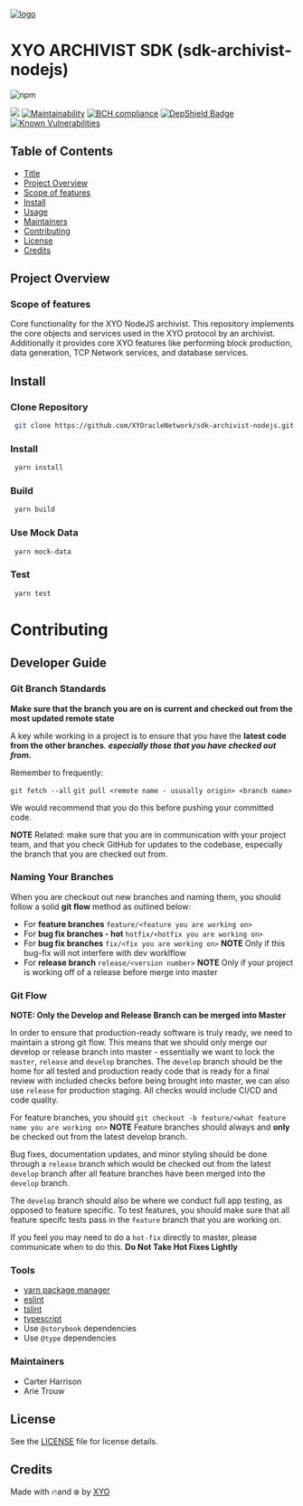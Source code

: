 [logo]: https://cdn.xy.company/img/brand/XYO_full_colored.png

[![logo]](https://xyo.network)

# XYO ARCHIVIST SDK (sdk-archivist-nodejs)

![npm](https://img.shields.io/npm/v/@xyo-network/sdk-archivist-nodejs.svg?style=plastic)
 
![](https://github.com/XYOracleNetwork/app-xyo-nodejs/workflows/Build/badge.svg) [![Maintainability](https://api.codeclimate.com/v1/badges/f3dd4f4d35e1bd9eeabc/maintainability)](https://codeclimate.com/github/XYOracleNetwork/sdk-archivist-nodejs/maintainability) [![BCH compliance](https://bettercodehub.com/edge/badge/XYOracleNetwork/sdk-archivist-nodejs?branch=master)](https://bettercodehub.com/results/XYOracleNetwork/sdk-archivist-nodejs) [![DepShield Badge](https://depshield.sonatype.org/badges/XYOracleNetwork/sdk-archivist-nodejs/depshield.svg)](https://depshield.github.io)  [![Known Vulnerabilities](https://snyk.io/test/github/XYOracleNetwork/sdk-archivist-nodejs/badge.svg)](https://snyk.io/test/github/XYOracleNetwork/sdk-archivist-nodejs)

## Table of Contents

- [Title](#xyo-archivist-sdk)
- [Project Overview](#project-overview)
- [Scope of features](#scope-of-features)
- [Install](#install)
- [Usage](#usage)
- [Maintainers](#maintainers)
- [Contributing](#contributing)
- [License](#license)
- [Credits](#credits)


## Project Overview

### Scope of features
Core functionality for the XYO NodeJS archivist. This repository implements the core objects and services used in the XYO protocol by an archivist. Additionally it provides core XYO features like performing block production, data generation, TCP Network services, and database services.

## Install 

### Clone Repository

```sh
 git clone https://github.com/XYOracleNetwork/sdk-archivist-nodejs.git
```

### Install

```sh
 yarn install
```

### Build

```sh
 yarn build
```

### Use Mock Data

```sh
 yarn mock-data
```

### Test

```sh
 yarn test
```

#

# Contributing

## Developer Guide

### Git Branch Standards

**Make sure that the branch you are on is current and checked out from the most updated remote state**

A key while working in a project is to ensure that you have the **latest code from the other branches**. ***especially those that you have checked out from.*** 

Remember to frequently: 

`git fetch --all`
`git pull <remote name - ususally origin> <branch name>`

We would recommend that you do this before pushing your committed code. 

**NOTE** Related: make sure that you are in communication with your project team, and that you check GitHub for updates to the codebase, especially the branch that you are checked out from. 

### Naming Your Branches

When you are checkout out new branches and naming them, you should follow a solid **git flow** method as outlined below: 
- For **feature branches** `feature/<feature you are working on>`
- For **bug fix branches - hot** `hotfix/<hotfix you are working on>`
- For **bug fix branches** `fix/<fix you are working on>` **NOTE** Only if this bug-fix will not interfere with dev worklflow
- For **release branch** `release/<version number>` **NOTE** Only if your project is working off of a release before merge into master

### Git Flow

**NOTE: Only the Develop and Release Branch can be merged into Master**

In order to ensure that production-ready software is truly ready, we need to maintain a strong git flow. This means that we should only merge our develop or release branch into master - essentially we want to lock the `master`, `release` and `develop` branches. The `develop` branch should be the home for all tested and production ready code that is ready for a final review with included checks before being brought into master, we can also use `release` for production staging. All checks would include CI/CD and code quality. 

For feature branches, you should `git checkout -b feature/<what feature name you are working on>`
**NOTE** Feature branches should always and **only** be checked out from the latest develop branch. 

Bug fixes, documentation updates, and minor styling should be done through a `release` branch which would be checked out from the latest `develop` branch after all feature branches have been merged into the `develop` branch.

The `develop` branch should also be where we conduct full app testing, as opposed to feature specific. To test features, you should make sure that all feature specifc tests pass in the `feature` branch that you are working on.

If you feel you may need to do a `hot-fix` directly to master, please communicate when to do this. **Do Not Take Hot Fixes Lightly**

### Tools

- [yarn package manager](https://yarnpkg.com/en/)
- [eslint](https://eslint.org/)
- [tslint](https://palantir.github.io/tslint/)
- [typescript](https://www.typescriptlang.org/)
- Use `@storybook` dependencies 
- Use `@type` dependencies

### Maintainers

- Carter Harrison
- Arie Trouw

## License

See the [LICENSE](LICENSE) file for license details.

## Credits

Made with 🔥and ❄️ by [XYO](https://www.xyo.network)